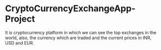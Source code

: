 # CryptoCurrencyExchangeApp-Project
It is cryptocurrency platform in which we can see the top exchanges in the world, also, the currency which are traded and the current prices in INR, USD and EUR.
